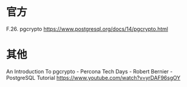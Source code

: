 
# 官方

F.26. pgcrypto https://www.postgresql.org/docs/14/pgcrypto.html

# 其他

An Introduction To pgcrypto - Percona Tech Days - Robert Bernier - PostgreSQL Tutorial https://www.youtube.com/watch?v=yrDAF96sgOY
